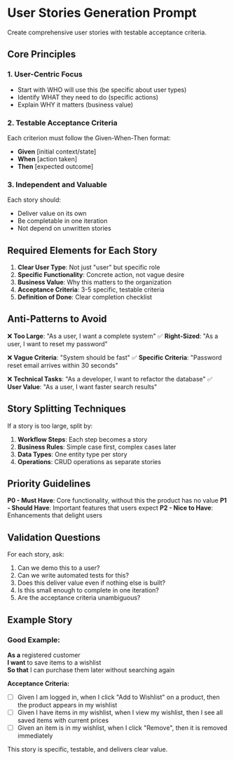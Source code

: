 # User Stories Generation Prompt

Create comprehensive user stories with testable acceptance criteria.

## Core Principles

### 1. User-Centric Focus
- Start with WHO will use this (be specific about user types)
- Identify WHAT they need to do (specific actions)
- Explain WHY it matters (business value)

### 2. Testable Acceptance Criteria
Each criterion must follow the Given-When-Then format:
- **Given** [initial context/state]
- **When** [action taken]
- **Then** [expected outcome]

### 3. Independent and Valuable
Each story should:
- Deliver value on its own
- Be completable in one iteration
- Not depend on unwritten stories

## Required Elements for Each Story

1. **Clear User Type**: Not just "user" but specific role
2. **Specific Functionality**: Concrete action, not vague desire
3. **Business Value**: Why this matters to the organization
4. **Acceptance Criteria**: 3-5 specific, testable criteria
5. **Definition of Done**: Clear completion checklist

## Anti-Patterns to Avoid

❌ **Too Large**: "As a user, I want a complete system"
✅ **Right-Sized**: "As a user, I want to reset my password"

❌ **Vague Criteria**: "System should be fast"
✅ **Specific Criteria**: "Password reset email arrives within 30 seconds"

❌ **Technical Tasks**: "As a developer, I want to refactor the database"
✅ **User Value**: "As a user, I want faster search results"

## Story Splitting Techniques

If a story is too large, split by:
1. **Workflow Steps**: Each step becomes a story
2. **Business Rules**: Simple case first, complex cases later
3. **Data Types**: One entity type per story
4. **Operations**: CRUD operations as separate stories

## Priority Guidelines

**P0 - Must Have**: Core functionality, without this the product has no value
**P1 - Should Have**: Important features that users expect
**P2 - Nice to Have**: Enhancements that delight users

## Validation Questions

For each story, ask:
1. Can we demo this to a user?
2. Can we write automated tests for this?
3. Does this deliver value even if nothing else is built?
4. Is this small enough to complete in one iteration?
5. Are the acceptance criteria unambiguous?

## Example Story

### Good Example:
**As a** registered customer  
**I want** to save items to a wishlist  
**So that** I can purchase them later without searching again

**Acceptance Criteria:**
- [ ] Given I am logged in, when I click "Add to Wishlist" on a product, then the product appears in my wishlist
- [ ] Given I have items in my wishlist, when I view my wishlist, then I see all saved items with current prices
- [ ] Given an item is in my wishlist, when I click "Remove", then it is removed immediately

This story is specific, testable, and delivers clear value.